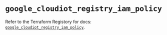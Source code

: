 # `google_cloudiot_registry_iam_policy`

Refer to the Terraform Registory for docs: [`google_cloudiot_registry_iam_policy`](https://www.terraform.io/docs/providers/google-beta/r/google_cloudiot_registry_iam_policy).
